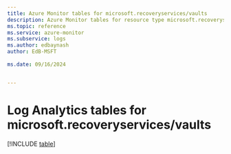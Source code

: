 ```yaml
---
title: Azure Monitor tables for microsoft.recoveryservices/vaults
description: Azure Monitor tables for resource type microsoft.recoveryservices/vaults
ms.topic: reference
ms.service: azure-monitor
ms.subservice: logs
ms.author: edbaynash
author: EdB-MSFT
   
ms.date: 09/16/2024


---
```


# Log Analytics tables for microsoft.recoveryservices/vaults  

[!INCLUDE [table](~/reusable-content/ce-skilling/azure/includes/azure-monitor/reference/tables/microsoft-recoveryservices_vaults-include.md)]


